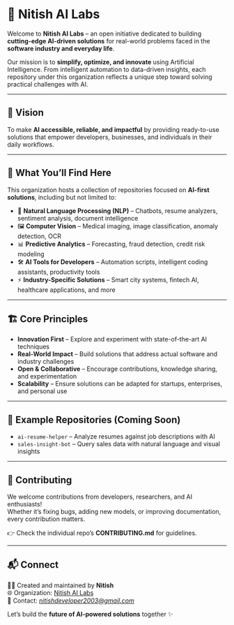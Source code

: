 # 🚀 Nitish AI Labs  

Welcome to **Nitish AI Labs** – an open initiative dedicated to building **cutting-edge AI-driven solutions** for real-world problems faced in the **software industry and everyday life**.  

Our mission is to **simplify, optimize, and innovate** using Artificial Intelligence. From intelligent automation to data-driven insights, each repository under this organization reflects a unique step toward solving practical challenges with AI.  

---

## 🌟 Vision  
To make **AI accessible, reliable, and impactful** by providing ready-to-use solutions that empower developers, businesses, and individuals in their daily workflows.  

---

## 📂 What You’ll Find Here  
This organization hosts a collection of repositories focused on **AI-first solutions**, including but not limited to:  

- 🤖 **Natural Language Processing (NLP)** – Chatbots, resume analyzers, sentiment analysis, document intelligence  
- 🖼️ **Computer Vision** – Medical imaging, image classification, anomaly detection, OCR  
- 📊 **Predictive Analytics** – Forecasting, fraud detection, credit risk modeling  
- 🛠️ **AI Tools for Developers** – Automation scripts, intelligent coding assistants, productivity tools  
- ⚡ **Industry-Specific Solutions** – Smart city systems, fintech AI, healthcare applications, and more  

---

## 🏗️ Core Principles  
- **Innovation First** – Explore and experiment with state-of-the-art AI techniques  
- **Real-World Impact** – Build solutions that address actual software and industry challenges  
- **Open & Collaborative** – Encourage contributions, knowledge sharing, and experimentation  
- **Scalability** – Ensure solutions can be adapted for startups, enterprises, and personal use  

---

## 📌 Example Repositories (Coming Soon)  
- `ai-resume-helper` – Analyze resumes against job descriptions with AI  
- `sales-insight-bot` – Query sales data with natural language and visual insights  

---

## 🤝 Contributing  
We welcome contributions from developers, researchers, and AI enthusiasts!  
Whether it’s fixing bugs, adding new models, or improving documentation, every contribution matters.  

👉 Check the individual repo’s **CONTRIBUTING.md** for guidelines.  

---

## 📬 Connect  
👨‍💻 Created and maintained by **Nitish**  
🌐 Organization: [Nitish AI Labs](https://github.com/NitishAILabs)  
📧 Contact: *nitishdeveloper2003@gmail.com*  

Let’s build the **future of AI-powered solutions** together ✨  
